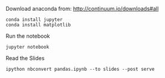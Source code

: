 Download anaconda from: http://continuum.io/downloads#all

    conda install jupyter
    conda install matplotlib


Run the notebook

    jupyter notebook


Read the Slides

    ipython nbconvert pandas.ipynb --to slides --post serve
